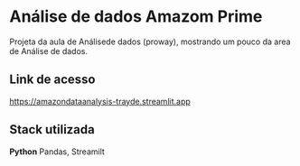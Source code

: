 
# Análise de dados Amazom Prime 

Projeta da aula de Análisede dados (proway), mostrando um pouco da area de Análise de dados.


## Link de acesso

https://amazondataanalysis-trayde.streamlit.app
## Stack utilizada

**Python** Pandas, Streamilt

